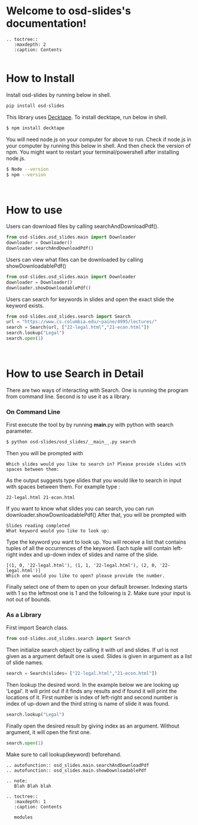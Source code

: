 
Welcome to osd-slides's documentation!
======================================
```{eval-rst}
.. toctree::
   :maxdepth: 2
   :caption: Contents
      
```
# How to Install

Install osd-slides by running below in shell.
```sh
pip install osd-slides
```
This library uses [Decktape](https://github.com/astefanutti/decktape).
To install decktape, run below in shell.
```sh
$ npm install decktape
```
You will need node.js on your computer for above to run.
Check if node.js in your computer by running this below in shell. And then check the version of npm.
You might want to restart your terminal/powershell after installing node.js.
```sh
$ Node --version
$ npm --version
```
 
# How to use

Users can download files by calling searchAndDownloadPdf().
```python
from osd-slides.osd_slides.main import Downloader
downloader = Downloader()
downloader.searchAndDownloadPdf()
```

Users can view what files can be downloaded by calling showDownloadablePdf()
```python
from osd-slides.osd_slides.main import Downloader
downloader = Downloader()
downloader.showDownloadablePdf()
```
Users can search for keywords in slides and open the exact slide the keyword exists.
```python
from osd-slides.osd_slides.search import Search
url = "https://www.cs.columbia.edu/~paine/4995/lectures/"
search = Search(url, ["22-legal.html","21-econ.html"])
search.lookup("Legal")
search.open(1)
```
 
# How to use Search in Detail

There are two ways of interacting with Search. One is running the program from command line. 
Second is to use it as a library.

### On Command Line

First execute the tool by by running __main__.py with python with search parameter.
```sh
$ python osd-slides/osd_slides/__main__.py search
```
Then you will be prompted with 
```console
Which slides would you like to search in? Please provide slides with spaces between them: 
```
As the output suggests type slides that you would like to search in input with spaces between them. For example type :
```console
22-legal.html 21-econ.html
```
If you want to know what slides you can search, you can run downloader.showDownloadablePdf()
After that, you will be prompted with 
```console
Slides reading completed
What keyword would you like to look up: 
```
Type the keyword you want to look up.
You will receive a list that contains tuples of all the occurrences of the keyword.
Each tuple will contain left-right index and up-down index of slides and name of the slide.

```console
[(1, 0, '22-legal.html'), (1, 1, '22-legal.html'), (2, 0, '22-legal.html')]
Which one would you like to open? please provide the number.
```
Finally select one of them to open on your default browser. 
Indexing starts with 1 so the leftmost one is 1 and the following is 2.
Make sure your input is not out of bounds.


### As a Library 

First import Search class.
```python
from osd-slides.osd_slides.search import Search
```
Then initialize search object by calling it with url and slides.
If url is not given as a argument default one is used.
Slides is given in argument as a list of slide names.
```python
search = Search(slides= ["22-legal.html","21-econ.html"])
```
Then lookup the desired word. 
In the example below we are looking up 'Legal'.
It will print out if it finds any results and 
if found it will print the locations of it.
First number is index of left-right and second number is index of up-down
and the third string is name of slide it was found.
```python
search.lookup("Legal")
```
Finally open the desired result by giving index as an argument.
Without argument, it will open the first one.
```python
search.open(1)
```
Make sure to call lookup(keyword) beforehand. 




[//]: # (# Methods)
```{eval-rst}
.. autofunction:: osd_slides.main.searchAndDownloadPdf
.. autofunction:: osd_slides.main.showDownloadablePdf
```

```{eval-rst}
.. note: 
   Blah Blah blah
```

```{eval-rst}
.. toctree::
   :maxdepth: 1
   :caption: Contents

   modules
 ```